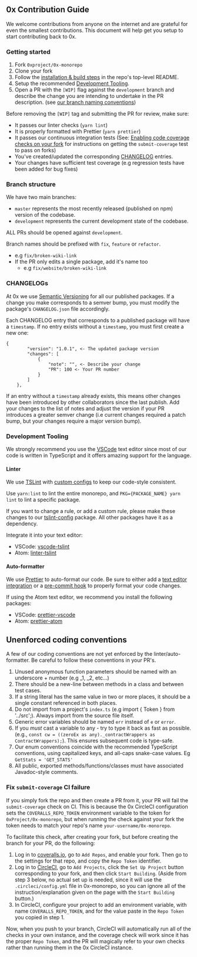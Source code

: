 ## 0x Contribution Guide

We welcome contributions from anyone on the internet and are grateful for even the smallest contributions. This document will help get you setup to start contributing back to 0x.

### Getting started

1.  Fork `0xproject/0x-monorepo`
2.  Clone your fork
3.  Follow the [installation & build steps](https://github.com/0xProject/0x-monorepo#install-dependencies) in the repo's top-level README.
4.  Setup the recommended [Development Tooling](#development-tooling).
5.  Open a PR with the `[WIP]` flag against the `development` branch and describe the change you are intending to undertake in the PR description. (see [our branch naming conventions](#branch-structure))

Before removing the `[WIP]` tag and submitting the PR for review, make sure:

-   It passes our linter checks (`yarn lint`)
-   It is properly formatted with Prettier (`yarn prettier`)
-   It passes our continuous integration tests (See: [Enabling code coverage checks on your fork](#enabling-code-coverage-checks-on-your-fork) for instructions on getting the `submit-coverage` test to pass on forks)
-   You've created/updated the corresponding [CHANGELOG](#CHANGELOGs) entries.
-   Your changes have sufficient test coverage (e.g regression tests have been added for bug fixes)

### Branch structure

We have two main branches:

-   `master` represents the most recently released (published on npm) version of the codebase.
-   `development` represents the current development state of the codebase.

ALL PRs should be opened against `development`.

Branch names should be prefixed with `fix`, `feature` or `refactor`.

-   e.g `fix/broken-wiki-link`
-   If the PR only edits a single package, add it's name too
    -   e.g `fix/website/broken-wiki-link`

### CHANGELOGs

At 0x we use [Semantic Versioning](http://semver.org/) for all our published packages. If a change you make corresponds to a semver bump, you must modify the package's `CHANGELOG.json` file accordingly.

Each CHANGELOG entry that corresponds to a published package will have a `timestamp`. If no entry exists without a `timestamp`, you must first create a new one:

```
{
        "version": "1.0.1", <- The updated package version
        "changes": [
            {
                "note": "", <- Describe your change
                "PR": 100 <- Your PR number
            }
        ]
    },
```

If an entry without a `timestamp` already exists, this means other changes have been introduced by other collaborators since the last publish. Add your changes to the list of notes and adjust the version if your PR introduces a greater semver change (i.e current changes required a patch bump, but your changes require a major version bump).

### Development Tooling

We strongly recommend you use the [VSCode](https://code.visualstudio.com/) text editor since most of our code is written in TypeScript and it offers amazing support for the language.

#### Linter

We use [TSLint](https://palantir.github.io/tslint/) with [custom configs](https://github.com/0xProject/0x-monorepo/tree/development/packages/tslint-config) to keep our code-style consistent.

Use `yarn:lint` to lint the entire monorepo, and `PKG={PACKAGE_NAME} yarn lint` to lint a specific package.

If you want to change a rule, or add a custom rule, please make these changes to our [tslint-config](https://github.com/0xProject/0x-monorepo/tree/development/packages/tslint-config) package. All other packages have it as a dependency.

Integrate it into your text editor:

-   VSCode: [vscode-tslint](https://marketplace.visualstudio.com/items?itemName=eg2.tslint)
-   Atom: [linter-tslint](https://atom.io/packages/linter-tslint)

#### Auto-formatter

We use [Prettier](https://prettier.io/) to auto-format our code. Be sure to either add a [text editor integration](https://prettier.io/docs/en/editors.html) or a [pre-commit hook](https://prettier.io/docs/en/precommit.html) to properly format your code changes.

If using the Atom text editor, we recommend you install the following packages:

-   VSCode: [prettier-vscode](https://marketplace.visualstudio.com/items?itemName=esbenp.prettier-vscode)
-   Atom: [prettier-atom](https://atom.io/packages/prettier-atom)

## Unenforced coding conventions

A few of our coding conventions are not yet enforced by the linter/auto-formatter. Be careful to follow these conventions in your PR's.

1.  Unused anonymous function parameters should be named with an underscore + number (e.g \_1, \_2, etc...)
1.  There should be a new-line between methods in a class and between test cases.
1.  If a string literal has the same value in two or more places, it should be a single constant referenced in both places.
1.  Do not import from a project's `index.ts` (e.g import { Token } from '../src';). Always import from the source file itself.
1.  Generic error variables should be named `err` instead of `e` or `error`.
1.  If you _must_ cast a variable to any - try to type it back as fast as possible. (e.g., `const cw = ((zeroEx as any)._contractWrappers as ContractWrappers);`). This ensures subsequent code is type-safe.
1.  Our enum conventions coincide with the recommended TypeScript conventions, using capitalized keys, and all-caps snake-case values. Eg `GetStats = 'GET_STATS'`
1.  All public, exported methods/functions/classes must have associated Javadoc-style comments.

### Fix `submit-coverage` CI failure

If you simply fork the repo and then create a PR from it, your PR will fail the `submit-coverage` check on CI. This is because the 0x CircleCI configuration sets the `COVERALLS_REPO_TOKEN` environment variable to the token for `0xProject/0x-monorepo`, but when running the check against your fork the token needs to match your repo's name `your-username/0x-monorepo`.

To facilitate this check, after creating your fork, but before creating the branch for your PR, do the following:

1.  Log in to [coveralls.io](https://coveralls.io/), go to `Add Repos`, and enable your fork. Then go to the settings for that repo, and copy the `Repo Token` identifier.
2.  Log in to [CircleCI](https://circleci.com/login), go to `Add Projects`, click the `Set Up Project` button corresponding to your fork, and then click `Start Building`. (Aside from step 3 below, no actual set up is needed, since it will use the `.circleci/config.yml` file in 0x-monorepo, so you can ignore all of the instruction/explanation given on the page with the `Start Building` button.)
3.  In CircleCI, configure your project to add an environment variable, with name `COVERALLS_REPO_TOKEN`, and for the value paste in the `Repo Token` you copied in step 1.

Now, when you push to your branch, CircleCI will automatically run all of the checks in your own instance, and the coverage check will work since it has the proper `Repo Token`, and the PR will magically refer to your own checks rather than running them in the 0x CircleCI instance.
